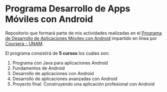 # Programa Desarrollo de Apps Móviles con Android

Repositorio que formará parte de mis actividades realizadas en el [Programa de Desarrollo de Aplicaciones Móviles con Android](https://www.coursera.org/specializations/programacion-android) impartido en línea por [Coursera - UNAM](https://www.coursera.org/unam).

El programa consistirá de **5 cursos** los cuáles son:
1. Programa con Java para aplicaciones Android
2. Fundamentos de Android
3. Desarrollo de aplicaciones con Android
4. Desarrollo de aplicaciones avanzadas con Android
5. Proyecto final. Construyendo una aplicación profesional con Android